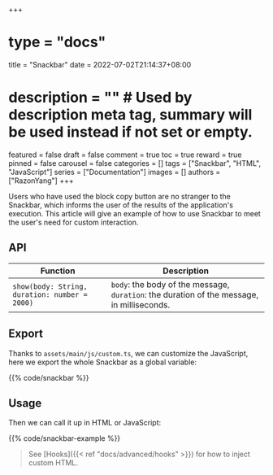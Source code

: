 +++
# type = "docs"
title = "Snackbar"
date = 2022-07-02T21:14:37+08:00
# description = "" # Used by description meta tag, summary will be used instead if not set or empty.
featured = false
draft = false
comment = true
toc = true
reward = true
pinned = false
carousel = false
categories = []
tags = ["Snackbar", "HTML", "JavaScript"]
series = ["Documentation"]
images = []
authors = ["RazonYang"]
+++

Users who have used the block copy button are no stranger to the Snackbar, which informs the user of the results of the application's execution. This article will give an example of how to use Snackbar to meet the user's need for custom interaction.

<!--more-->

## API

| Function | Description|
|--|--|
| `show(body: String, duration: number = 2000)` | `body`: the body of the message, `duration`: the duration of the message, in milliseconds.

## Export

Thanks to `assets/main/js/custom.ts`, we can customize the JavaScript, here we export the whole Snackbar as a global variable:

{{% code/snackbar %}}

## Usage

Then we can call it up in HTML or JavaScript:

{{% code/snackbar-example %}}

> See [Hooks]({{< ref "docs/advanced/hooks" >}}) for how to inject custom HTML.
